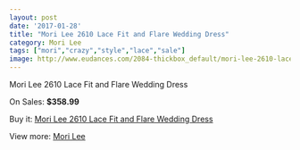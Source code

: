 ```yaml
---
layout: post
date: '2017-01-28'
title: "Mori Lee 2610 Lace Fit and Flare Wedding Dress"
category: Mori Lee
tags: ["mori","crazy","style","lace","sale"]
image: http://www.eudances.com/2084-thickbox_default/mori-lee-2610-lace-fit-and-flare-wedding-dress.jpg
---
```

Mori Lee 2610 Lace Fit and Flare Wedding Dress

On Sales: **$358.99**
<a href="https://www.eudances.com/en/mori-lee/704-mori-lee-2610-lace-fit-and-flare-wedding-dress.html"><amp-img layout="responsive" width="600" height="600" src="//www.eudances.com/2084-thickbox_default/mori-lee-2610-lace-fit-and-flare-wedding-dress.jpg" alt="Mori Lee 2610 Lace Fit and Flare Wedding Dress 0" /></a>
<a href="https://www.eudances.com/en/mori-lee/704-mori-lee-2610-lace-fit-and-flare-wedding-dress.html"><amp-img layout="responsive" width="600" height="600" src="//www.eudances.com/2087-thickbox_default/mori-lee-2610-lace-fit-and-flare-wedding-dress.jpg" alt="Mori Lee 2610 Lace Fit and Flare Wedding Dress 1" /></a>
<a href="https://www.eudances.com/en/mori-lee/704-mori-lee-2610-lace-fit-and-flare-wedding-dress.html"><amp-img layout="responsive" width="600" height="600" src="//www.eudances.com/2086-thickbox_default/mori-lee-2610-lace-fit-and-flare-wedding-dress.jpg" alt="Mori Lee 2610 Lace Fit and Flare Wedding Dress 2" /></a>
<a href="https://www.eudances.com/en/mori-lee/704-mori-lee-2610-lace-fit-and-flare-wedding-dress.html"><amp-img layout="responsive" width="600" height="600" src="//www.eudances.com/2085-thickbox_default/mori-lee-2610-lace-fit-and-flare-wedding-dress.jpg" alt="Mori Lee 2610 Lace Fit and Flare Wedding Dress 3" /></a>

Buy it: [Mori Lee 2610 Lace Fit and Flare Wedding Dress](https://www.eudances.com/en/mori-lee/704-mori-lee-2610-lace-fit-and-flare-wedding-dress.html "Mori Lee 2610 Lace Fit and Flare Wedding Dress")

View more: [Mori Lee](https://www.eudances.com/en/9-mori-lee "Mori Lee")